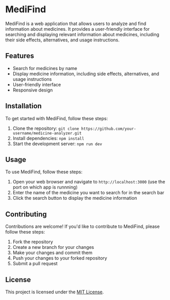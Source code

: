 # MediFind

MediFind is a web application that allows users to analyze and find information about medicines. It provides a user-friendly interface for searching and displaying relevant information about medicines, including their side effects, alternatives, and usage instructions.

## Features

- Search for medicines by name
- Display medicine information, including side effects, alternatives, and usage instructions
- User-friendly interface
- Responsive design

## Installation

To get started with MediFind, follow these steps:

1. Clone the repository: `git clone https://github.com/your-username/medicine-analyzer.git`
2. Install dependencies: `npm install`
3. Start the development server: `npm run dev`

## Usage

To use MediFind, follow these steps:

1. Open your web browser and navigate to `http://localhost:3000` (use the port on which app is runnning)
2. Enter the name of the medicine you want to search for in the search bar
3. Click the search button to display the medicine information

## Contributing

Contributions are welcome! If you'd like to contribute to MediFind, please follow these steps:

1. Fork the repository
2. Create a new branch for your changes
3. Make your changes and commit them
4. Push your changes to your forked repository
5. Submit a pull request

## License

This project is licensed under the [MIT License](LICENSE).
